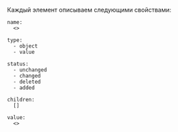 Каждый элемент описываем следующими свойствами:
```
name:
  <>

type:
  - object
  - value

status:
  - unchanged
  - changed
  - deleted
  - added

children:
  []

value:
  <>
```
